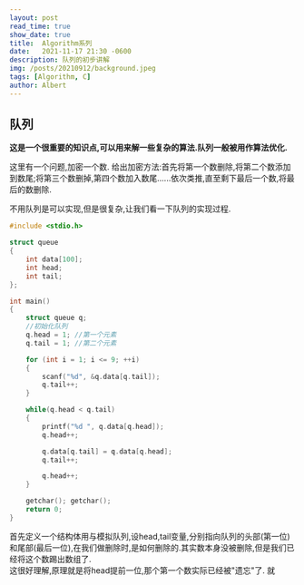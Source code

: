 ```yaml
---
layout: post
read_time: true
show_date: true
title:  Algorithm系列
date:   2021-11-17 21:30 -0600
description: 队列的初步讲解
img: /posts/20210912/background.jpeg
tags: [Algorithm, C]
author: Albert
---
```


## 队列
**这是一个很重要的知识点,可以用来解一些复杂的算法.队列一般被用作算法优化.**

这里有一个问题,加密一个数.
给出加密方法:首先将第一个数删除,将第二个数添加到数尾;将第三个数删掉,第四个数加入数尾......依次类推,直至剩下最后一个数,将最后的数删除.

不用队列是可以实现,但是很复杂,让我们看一下队列的实现过程.

```c
#include <stdio.h>

struct queue
{
	int data[100];
	int head;
	int tail;
};

int main()
{
	struct queue q;
	//初始化队列
	q.head = 1; //第一个元素
	q.tail = 1; //第二个元素

	for (int i = 1; i <= 9; ++i)
	{
		scanf("%d", &q.data[q.tail]);
		q.tail++;
	}

	while(q.head < q.tail)
	{
		printf("%d ", q.data[q.head]);
		q.head++;

		q.data[q.tail] = q.data[q.head];
		q.tail++;

		q.head++;
	}

	getchar(); getchar();
	return 0;
}
```

首先定义一个结构体用与模拟队列,设head,tail变量,分别指向队列的头部(第一位)和尾部(最后一位),在我们做删除时,是如何删除的.其实数本身没被删除,但是我们已经将这个数踢出数组了.  
这很好理解,原理就是将head提前一位,那个第一个数实际已经被"遗忘"了.
就